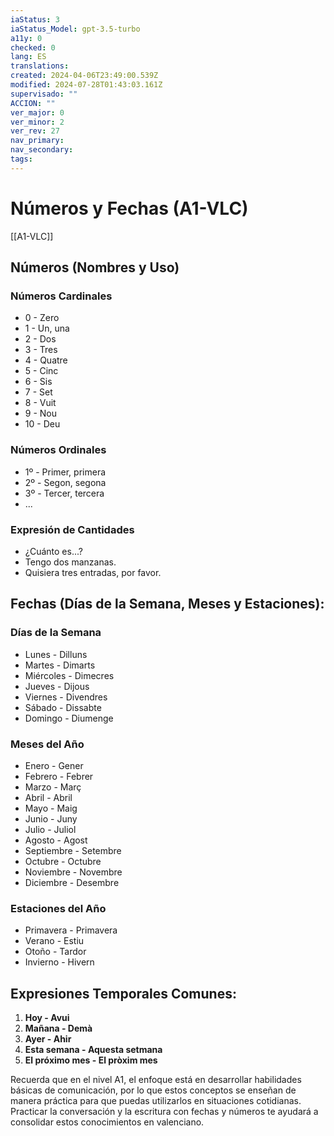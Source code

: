 ```yaml
---
iaStatus: 3
iaStatus_Model: gpt-3.5-turbo
a11y: 0
checked: 0
lang: ES
translations: 
created: 2024-04-06T23:49:00.539Z
modified: 2024-07-28T01:43:03.161Z
supervisado: ""
ACCION: ""
ver_major: 0
ver_minor: 2
ver_rev: 27
nav_primary: 
nav_secondary: 
tags:
---
```

# Números y Fechas (A1-VLC)

[[A1-VLC]]

## Números (Nombres y Uso)

### Números Cardinales
    
- 0 - Zero
- 1 - Un, una
- 2 - Dos
- 3 - Tres
- 4 - Quatre
- 5 - Cinc
- 6 - Sis
- 7 - Set
- 8 - Vuit
- 9 - Nou
- 10 - Deu

### Números Ordinales

- 1º - Primer, primera
- 2º - Segon, segona
- 3º - Tercer, tercera
- ...

### Expresión de Cantidades
    
- ¿Cuánto es...?
- Tengo dos manzanas.
- Quisiera tres entradas, por favor.

## Fechas (Días de la Semana, Meses y Estaciones):

### Días de la Semana
    
- Lunes - Dilluns
- Martes - Dimarts
- Miércoles - Dimecres
- Jueves - Dijous
- Viernes - Divendres
- Sábado - Dissabte
- Domingo - Diumenge

### Meses del Año
    
- Enero - Gener
- Febrero - Febrer
- Marzo - Març
- Abril - Abril
- Mayo - Maig
- Junio - Juny
- Julio - Juliol
- Agosto - Agost
- Septiembre - Setembre
- Octubre - Octubre
- Noviembre - Novembre
- Diciembre - Desembre

### Estaciones del Año
    
- Primavera - Primavera
- Verano - Estiu
- Otoño - Tardor
- Invierno - Hivern

## Expresiones Temporales Comunes:

1. **Hoy - Avui**
2. **Mañana - Demà**
3. **Ayer - Ahir**
4. **Esta semana - Aquesta setmana**
5. **El próximo mes - El pròxim mes**

Recuerda que en el nivel A1, el enfoque está en desarrollar habilidades básicas de comunicación, por lo que estos conceptos se enseñan de manera práctica para que puedas utilizarlos en situaciones cotidianas. Practicar la conversación y la escritura con fechas y números te ayudará a consolidar estos conocimientos en valenciano.